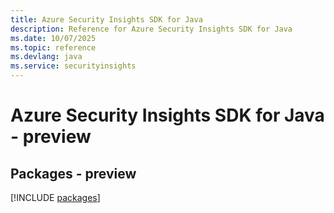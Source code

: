 ```yaml
---
title: Azure Security Insights SDK for Java
description: Reference for Azure Security Insights SDK for Java
ms.date: 10/07/2025
ms.topic: reference
ms.devlang: java
ms.service: securityinsights
---
```

# Azure Security Insights SDK for Java - preview
## Packages - preview
[!INCLUDE [packages](security-insights-index.md)]